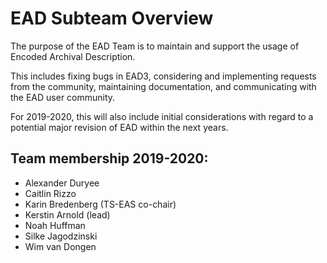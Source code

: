 # EAD Subteam Overview

The purpose of the EAD Team is to maintain and support the usage of Encoded Archival Description. 

This includes fixing bugs in EAD3, considering and implementing requests from the community, maintaining documentation, and communicating with the EAD user community.

For 2019-2020, this will also include initial considerations with regard to a potential major revision of EAD within the next  years. 

## Team membership 2019-2020:
- Alexander Duryee
- Caitlin Rizzo
- Karin Bredenberg (TS-EAS co-chair)
- Kerstin Arnold (lead)
- Noah Huffman
- Silke Jagodzinski
- Wim van Dongen
